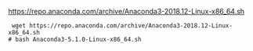 



https://repo.anaconda.com/archive/Anaconda3-2018.12-Linux-x86_64.sh



```
 wget https://repo.anaconda.com/archive/Anaconda3-2018.12-Linux-x86_64.sh
# bash Anaconda3-5.1.0-Linux-x86_64.sh
```